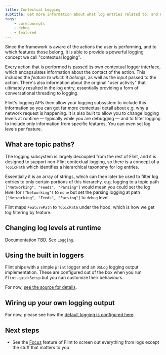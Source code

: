 ```yaml
---
title: Contextual Logging
subtitle: Get more information about what log entries related to, and use smart filtering
tags:
    - coreconcepts
    - debug
    - featured
---
```


Since the framework is aware of the actions the user is performing, and to which features those belong, it is able to provide a powerful logging concept we call "contextual logging".

Every action that is performed is passed its own contextual logger interface, which encapsulates information about the contact of the action. This includes the *feature to which it belongs*, as well as the *input* passed to the action. There's also information about the original "user activity" that ultimately resulted in the log entry, essentially providing a form of conversational threading to logging.

Flint's logging APIs then allow your logging subsystem to include this information so you can get far more contextual detail about e.g. why a network request is happening. It is also built to allow you to change logging levels at runtime — typically while you are debugging — and to filter logging to include only information from specific features. You can even set log levels per feature.

## What are topic paths?

The logging subsystem is largely decoupled from the rest of Flint, and it is designed to support non-Flint contextual logging, so there is a concept of a `TopicPath` which identifies a hierarchical taxonomy for log entries.

Essentially it is an array of strings, which can then later be used to filter log entries to only certain portions of this hierarchy. e.g. logging to a topic path `["Networking", "Feeds", "Parsing"]` would mean you could set the log level for `["Networking"]` to `none` but set the parsing logging at path `["Networking", "Feeds", "Parsing"]` to `debug` level.

Flint maps `FeaturePath` to `TopicPath` under the hood, which is how we get log filtering by feature.

## Changing log levels at runtime

Documentation TBD. See [`Logging`](https://github.com/MontanaFlossCo/Flint/blob/master/FlintCore/Logging/Logging.swift).

## Using the built in loggers

Flint ships with a simple `print` logger and an `OSLog` logging output implementation. These are configured out of the box when you run `Flint.quickSetup` but you can customize their behaviours.

For now, [see the source for details](https://github.com/MontanaFlossCo/Flint/blob/master/FlintCore/Core/Flint.swift#L120).

## Wiring up your own logging output

For now, please see how the [default logging is configured here](https://github.com/MontanaFlossCo/Flint/blob/master/FlintCore/Logging/DefaultLoggerFactory.swift#L68).

## Next steps

* See the [Focus](focus.md) feature of Flint to screen out everything from logs except the stuff that matters to you



